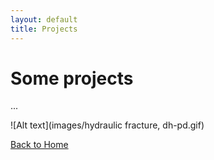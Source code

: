 ```yaml
---
layout: default
title: Projects
---
```


# Some projects

...

![Alt text](images/hydraulic fracture, dh-pd.gif)

[Back to Home](index.md)
